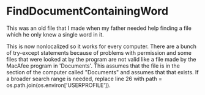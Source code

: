 # FindDocumentContainingWord
This was an old file that I made when my father needed help finding a file which he only knew a single word in it.

This is now nonlocalized so it works for every computer. There are a bunch of try-except statements because of problems with permission and some files that were looked at by the program are not valid like a file made by the MacAfee program in 'Documents'. This assumes that the file is in the section of the computer called "Documents" and assumes that that exists. If a broader search range is needed, replace line 26 with path = os.path.join(os.environ['USERPROFILE']).
